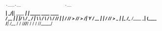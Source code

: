 <!--
**diggzhang/diggzhang** is a ✨ _special_ ✨ repository because its `README.md` (this file) appears on your GitHub profile.

Here are some ideas to get you started:

- 🔭 I’m currently working on ...
- 🌱 I’m currently learning ...
- 👯 I’m looking to collaborate on ...
- 🤔 I’m looking for help with ...
- 💬 Ask me about ...
- 📫 How to reach me: ...
- 😄 Pronouns: ...
- ⚡ Fun fact: ...
-->


    .___.__                    .__                           
  __| _/|__| ____   ___________|  |__ _____    ____    ____  
 / __ | |  |/ ___\ / ___\___   /  |  \\__  \  /    \  / ___\ 
/ /_/ | |  / /_/  > /_/  >    /|   Y  \/ __ \|   |  \/ /_/  >
\____ | |__\___  /\___  /_____ \___|  (____  /___|  /\___  / 
     \/   /_____//_____/      \/    \/     \/     \//_____/  
